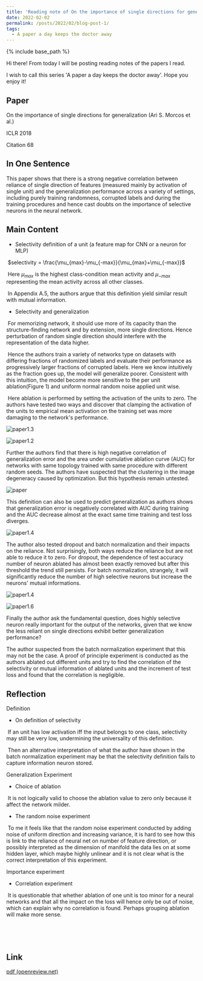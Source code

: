 ```yaml
---
title: 'Reading note of On the importance of single directions for generalization'
date: 2022-02-02
permalink: /posts/2022/02/blog-post-1/
tags:
  - A paper a day keeps the doctor away
---
```



{% include base_path %}

Hi there! From today I will be posting reading notes of the papers I read.

I wish to call this series 'A paper a day keeps the doctor away'. Hope you enjoy it!

## Paper

On the importance of single directions for generalization (Ari S. Morcos et al.)

ICLR 2018

Citation 68

## In One Sentence

This paper shows that there is a strong negative correlation between reliance of single direction of features (measured mainly by activation of single unit) and the generalization performance across a variety of settings, including purely training randomness, corrupted labels and during the training procedures and hence cast doubts on the importance of selective neurons in the neural network.

## Main Content

* Selectivity definition of a unit (a feature map for CNN or a neuron for MLP)

​		$selectivity = \frac{\mu_{max}-\mu_{-max}}{\mu_{max}+\mu_{-max}}$

​		Here $\mu_{max}$ is the highest class-condition mean activity and $\mu_{-max}$ representing the mean activity across all other classes.

​		In Appendix A.5, the authors argue that this definition yield similar result with mutual information.

* Selectivity and generalization

​		For memorizing network, it should use more of its capacity than the structure-finding network and by extension, more single directions. Hence perturbation of  random single direction should interfere with the representation of the data higher.

​		Hence the authors train a variety of networks type on datasets with differing fractions of randomized labels and evaluate their performance as progressively larger fractions of corrupted labels. Here we know intuitively as the fraction goes up, the model will generalize poorer. Consistent with this intuition, the model become more sensitive to the per unit ablation(Figure 1) and uniform normal random noise applied unit wise.

​		Here ablation is performed by setting the activation of the units to zero. The authors have tested two ways and discover that clamping the activation of the units to empirical mean activation on the training set was more damaging to the network's performance.

![paper1.3](/images/paper1.3.PNG)

![paper1.2](/images/paper1.2.PNG)

Further the authors find that there is high negative correlation of generalization error and the area under cumulative ablation curve (AUC) for networks with same topology trained with same procedure with different random seeds. The authors have suspected that the clustering in the image degeneracy caused by optimization. But this hypothesis remain untested.

![paper](/images/paper1.1.PNG)

This definition can also be used to predict generalization as authors shows that generalization error is negatively correlated with AUC during training and the AUC decrease almost at the exact same time training and test loss diverges.

![paper1.4](/images/paper1.4.PNG)

The author also tested dropout and batch normalization and their impacts on the reliance. Not surprisingly,  both ways reduce the reliance but are not able to reduce it to zero. For dropout, the dependence of test accuracy number of neuron ablated has almost been exactly removed but after this threshold the trend still persists. For batch normalization, strangely, it will significantly reduce the number of high selective neurons but increase the neurons' mutual informations.

![paper1.4](/images/paper1.5.PNG)

![paper1.6](/images/paper1.6.PNG)

Finally the author ask the fundamental question, does highly selective neuron really important for the output of the networks, given that we know the less reliant on single directions exhibit better generalization performance?

The author suspected from the batch normalization experiment that this may not be the case. A proof of principle experiment is conducted as the authors ablated out different units and try to find the correlation of the selectivity or mutual information of ablated units and the increment of test loss and found that the correlation is negligible.



## Reflection

Definition

* On definition of selectivity

​		If an unit has low activation iff the input belongs to one class, selectivity may still be very low, undermining the universality of this definition.

​		Then an alternative interpretation of what the author have shown in the batch normalization experiment may be that the selectivity definition fails to capture information  neuron stored.

Generalization Experiment

* Choice of ablation

​		It is not logically valid to choose the ablation value to zero only because it affect the network milder.

* The random noise experiment

​		To me it feels like that the random noise experiment conducted by adding noise of uniform direction and increasing variance, it is hard to see how this is link to the reliance of neural net on number of feature direction, or possibly interpreted as the dimension of manifold the data lies on at some hidden layer, which maybe highly unlinear and it is not clear what is the correct interpretation of this experiment.

Importance experiment

* Correlation experiment

​		It is questionable that whether ablation of one unit is too minor for a neural networks and that all the impact on the loss will hence only be out of noise, which can explain why no correlation is found. Perhaps grouping ablation will make more sense.

​		

​		

## Link

[pdf (openreview.net)](https://openreview.net/pdf?id=r1iuQjxCZ)
